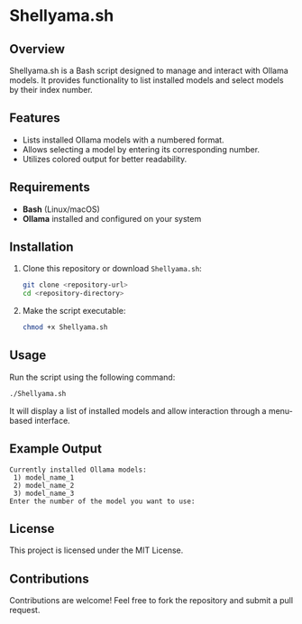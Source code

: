 # Shellyama.sh

## Overview
Shellyama.sh is a Bash script designed to manage and interact with Ollama models. It provides functionality to list installed models and select models by their index number.

## Features
- Lists installed Ollama models with a numbered format.
- Allows selecting a model by entering its corresponding number.
- Utilizes colored output for better readability.

## Requirements
- **Bash** (Linux/macOS)
- **Ollama** installed and configured on your system

## Installation
1. Clone this repository or download `Shellyama.sh`:
   ```sh
   git clone <repository-url>
   cd <repository-directory>
   ```
2. Make the script executable:
   ```sh
   chmod +x Shellyama.sh
   ```

## Usage
Run the script using the following command:
```sh
./Shellyama.sh
```
It will display a list of installed models and allow interaction through a menu-based interface.

## Example Output
```
Currently installed Ollama models:
 1) model_name_1
 2) model_name_2
 3) model_name_3
Enter the number of the model you want to use:
```

## License
This project is licensed under the MIT License.


## Contributions
Contributions are welcome! Feel free to fork the repository and submit a pull request.

